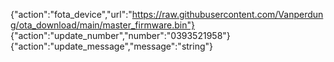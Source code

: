 {"action":"fota_device","url":"https://raw.githubusercontent.com/Vanperdung/ota_download/main/master_firmware.bin"}
    {"action":"update_number","number":"0393521958"}
{"action":"update_message","message":"string"}